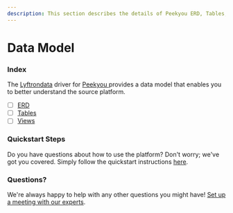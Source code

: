 ```yaml
---
description: This section describes the details of Peekyou ERD, Tables, and Views.
---
```


# Data Model

### Index

The  [Lyftrondata](https://www.lyftrondata.com/) driver for [Peekyou](https://www.lyftrondata.com/integration/peekyou/)[ ](https://www.lyftrondata.com/integration/peekyou/)provides a data model that enables you to better understand the source platform.

* [ ] [ERD](../../../marketing-analytics/peekyou/data-model/erd.md)
* [ ] [Tables](../../../marketing-analytics/peekyou/data-model/tables.md)
* [ ] [Views](../../../marketing-analytics/peekyou/data-model/views.md)

### Quickstart Steps

Do you have questions about how to use the platform? Don't worry; we've got you covered. Simply follow the quickstart instructions [here](../../../../quickstart-steps.md).

### Questions? <a href="#questions" id="questions"></a>

We're always happy to help with any other questions you might have! [Set up a meeting with our experts](https://www.lyftrondata.com/book-a-meeting/).


